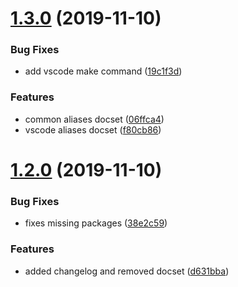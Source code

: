 # [1.3.0](https://github.com/kamthamc/dash-cheatsheet/compare/v1.2.0...v1.3.0) (2019-11-10)


### Bug Fixes

* add vscode make command ([19c1f3d](https://github.com/kamthamc/dash-cheatsheet/commit/19c1f3db18c9c031ea6798c53d540eb43189d0d3))


### Features

* common aliases docset ([06ffca4](https://github.com/kamthamc/dash-cheatsheet/commit/06ffca4c43f28a84f70b5f90bd607c7384addffd))
* vscode aliases docset ([f80cb86](https://github.com/kamthamc/dash-cheatsheet/commit/f80cb8669823c3397b06b1f88b606d3682da3ec3))

# [1.2.0](https://github.com/kamthamc/dash-cheatsheet/compare/v1.1.0...v1.2.0) (2019-11-10)


### Bug Fixes

* fixes missing packages ([38e2c59](https://github.com/kamthamc/dash-cheatsheet/commit/38e2c59bb41f50dc56da4c8c34e3797d98710385))


### Features

* added changelog and removed docset ([d631bba](https://github.com/kamthamc/dash-cheatsheet/commit/d631bba88ddd1f9c388471efd746727d8db85eb0))
